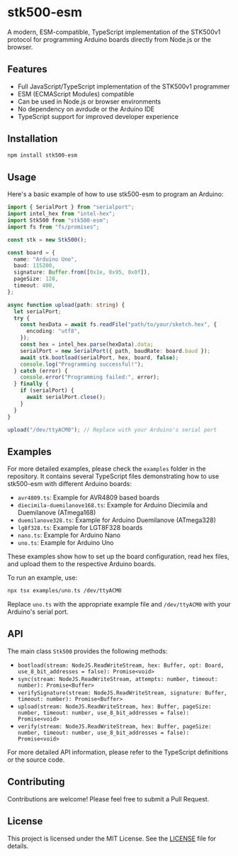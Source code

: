 # stk500-esm

A modern, ESM-compatible, TypeScript implementation of the STK500v1 protocol for programming Arduino boards directly from Node.js or the browser.

## Features

- Full JavaScript/TypeScript implementation of the STK500v1 programmer
- ESM (ECMAScript Modules) compatible
- Can be used in Node.js or browser environments
- No dependency on avrdude or the Arduino IDE
- TypeScript support for improved developer experience

## Installation

```bash
npm install stk500-esm
```

## Usage

Here's a basic example of how to use stk500-esm to program an Arduino:

```typescript
import { SerialPort } from "serialport";
import intel_hex from "intel-hex";
import Stk500 from "stk500-esm";
import fs from "fs/promises";

const stk = new Stk500();

const board = {
  name: "Arduino Uno",
  baud: 115200,
  signature: Buffer.from([0x1e, 0x95, 0x0f]),
  pageSize: 128,
  timeout: 400,
};

async function upload(path: string) {
  let serialPort;
  try {
    const hexData = await fs.readFile("path/to/your/sketch.hex", {
      encoding: "utf8",
    });
    const hex = intel_hex.parse(hexData).data;
    serialPort = new SerialPort({ path, baudRate: board.baud });
    await stk.bootload(serialPort, hex, board, false);
    console.log("Programming successful!");
  } catch (error) {
    console.error("Programming failed:", error);
  } finally {
    if (serialPort) {
      await serialPort.close();
    }
  }
}

upload("/dev/ttyACM0"); // Replace with your Arduino's serial port
```

## Examples

For more detailed examples, please check the `examples` folder in the repository. It contains several TypeScript files demonstrating how to use stk500-esm with different Arduino boards:

- `avr4809.ts`: Example for AVR4809 based boards
- `diecimila-duemilanove168.ts`: Example for Arduino Diecimila and Duemilanove (ATmega168)
- `duemilanove328.ts`: Example for Arduino Duemilanove (ATmega328)
- `lg8f328.ts`: Example for LGT8F328 boards
- `nano.ts`: Example for Arduino Nano
- `uno.ts`: Example for Arduino Uno

These examples show how to set up the board configuration, read hex files, and upload them to the respective Arduino boards.

To run an example, use:

```bash
npx tsx examples/uno.ts /dev/ttyACM0
```

Replace `uno.ts` with the appropriate example file and `/dev/ttyACM0` with your Arduino's serial port.

## API

The main class `Stk500` provides the following methods:

- `bootload(stream: NodeJS.ReadWriteStream, hex: Buffer, opt: Board, use_8_bit_addresses = false): Promise<void>`
- `sync(stream: NodeJS.ReadWriteStream, attempts: number, timeout: number): Promise<Buffer>`
- `verifySignature(stream: NodeJS.ReadWriteStream, signature: Buffer, timeout: number): Promise<Buffer>`
- `upload(stream: NodeJS.ReadWriteStream, hex: Buffer, pageSize: number, timeout: number, use_8_bit_addresses = false): Promise<void>`
- `verify(stream: NodeJS.ReadWriteStream, hex: Buffer, pageSize: number, timeout: number, use_8_bit_addresses = false): Promise<void>`

For more detailed API information, please refer to the TypeScript definitions or the source code.

## Contributing

Contributions are welcome! Please feel free to submit a Pull Request.

## License

This project is licensed under the MIT License. See the [LICENSE](LICENSE) file for details.
